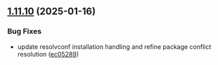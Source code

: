 ## [1.11.10](https://github.com/arpanrec/arpanrec.nebula/compare/1.11.9...1.11.10) (2025-01-16)


### Bug Fixes

* update resolvconf installation handling and refine package conflict resolution ([ec05289](https://github.com/arpanrec/arpanrec.nebula/commit/ec0528906b7019b46cc4adecfd0b869d079bef84))
